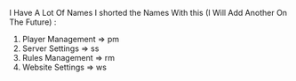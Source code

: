 I Have A Lot Of Names I shorted the Names With this (I Will Add Another On The Future) : 

1. Player Management => pm
2. Server Settings => ss
3. Rules Management => rm
4. Website Settings => ws